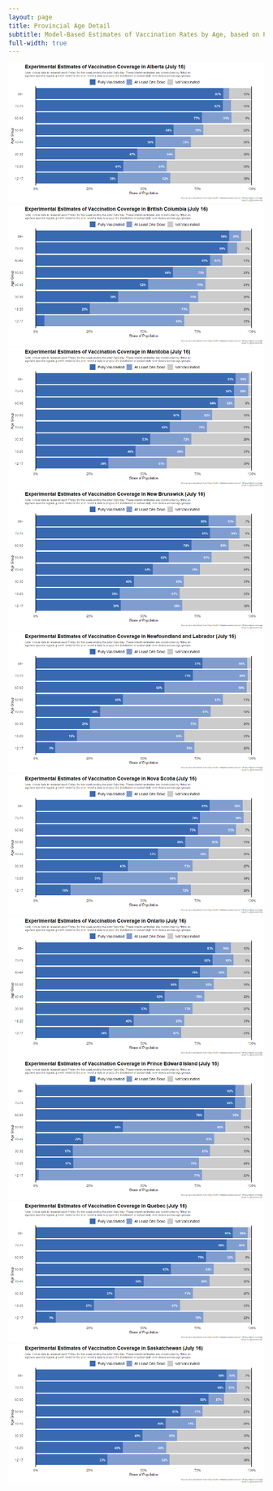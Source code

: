 ```yaml
---
layout: page
title: Provincial Age Detail
subtitle: Model-Based Estimates of Vaccination Rates by Age, based on PHAC data with a 6-13 day lag
full-width: true
---
```



<span style='display:block;text-align:center'>![](Plots/ProvAge/ageplot_AB.png)![](Plots/ProvAge/ageplot_BC.png)![](Plots/ProvAge/ageplot_MB.png)![](Plots/ProvAge/ageplot_NB.png)![](Plots/ProvAge/ageplot_NL.png)![](Plots/ProvAge/ageplot_NS.png)![](Plots/ProvAge/ageplot_ON.png)![](Plots/ProvAge/ageplot_PE.png)![](Plots/ProvAge/ageplot_QC.png)![](Plots/ProvAge/ageplot_SK.png)</span>
